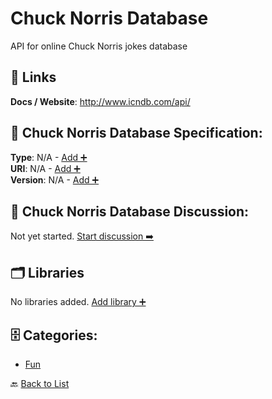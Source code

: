 # Chuck Norris Database

API for online Chuck Norris jokes database

##  🔗 Links
**Docs / Website**: http://www.icndb.com/api/

## 🧬 Chuck Norris Database Specification:
**Type**: N/A - [Add ➕](https://github.com/apis-list/apis-list/edit/main/apis.yaml#2865)  
**URI**: N/A - [Add ➕](https://github.com/apis-list/apis-list/edit/main/apis.yaml#2865)  
**Version**: N/A - [Add ➕](https://github.com/apis-list/apis-list/edit/main/apis.yaml#2865)

## 💬 Chuck Norris Database Discussion:
Not yet started. [Start discussion ➡️](https://github.com/apis-list/apis-list/discussions/new)

## 🗂️ Libraries

No libraries added. [Add library ➕](https://github.com/apis-list/apis-list/edit/main/apis.yaml#2865)    


## 🗄️ Categories:
- [Fun](https://github.com/apis-list/apis-list#fun-)

🔙  [Back to List](https://github.com/apis-list/apis-list)
